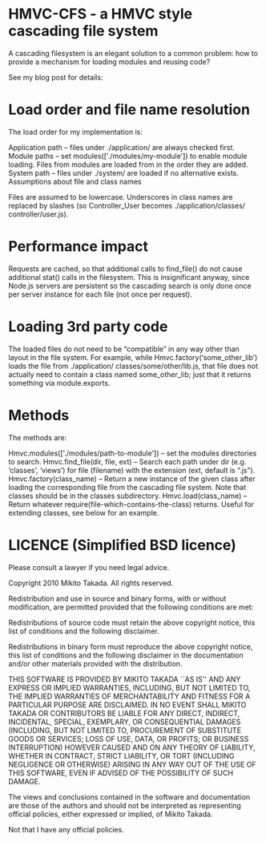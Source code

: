 HMVC-CFS - a HMVC style cascading file system
=============================================
A cascading filesystem is an elegant solution to a common problem: how to provide a mechanism for loading modules and reusing code?

See my blog post for details:



Load order and file name resolution
===================================

The load order for my implementation is:

Application path –  files under ./application/ are always checked first.
Module paths – set modules(['./modules/my-module']) to enable module loading. Files from modules are loaded from in the order they are added.
System path – files under ./system/ are loaded if no alternative exists.
Assumptions about file and class names

Files are assumed to be lowercase. Underscores in class names are replaced by slashes (so Controller_User becomes ./application/classes/ controller/user.js).

Performance impact
==================

Requests are cached, so that additional calls to find_file() do not cause additional stat() calls in the filesystem. This is insignificant anyway, since Node.js servers are persistent so the cascading search is only done once per server instance for each file (not once per request).

Loading 3rd party code
======================
The loaded files do not need to be “compatible” in any way other than layout in the file system. For example, while Hmvc.factory(‘some_other_lib’) loads the file from ./application/ classes/some/other/lib.js, that file does not actually need to contain a class named some_other_lib; just that it returns something via module.exports.

Methods
=======
The methods are:

Hmvc.modules(['./modules/path-to-module']) – set the modules directories to search.
Hmvc.find_file(dir, file, ext) – Search each path under dir (e.g. ‘classes’, ‘views’) for file (filename) with the extension (ext, default is “.js”).
Hmvc.factory(class_name) – Return a new instance of the given class after loading the corresponding file from the cascading file system. Note that classes should be in the classes subdirectory.
Hmvc.load(class_name) – Return whatever require(file-which-contains-the-class) returns. Useful for extending classes, see below for an example.

LICENCE (Simplified BSD licence)
===============================
Please consult a lawyer if you need legal advice.

Copyright 2010 Mikito Takada. All rights reserved.

Redistribution and use in source and binary forms, with or without modification, are permitted provided that the following conditions are met:

Redistributions of source code must retain the above copyright notice, this list of conditions and the following disclaimer.

Redistributions in binary form must reproduce the above copyright notice, this list of conditions and the following disclaimer in the documentation and/or other materials provided with the distribution.

THIS SOFTWARE IS PROVIDED BY MIKITO TAKADA ``AS IS'' AND ANY EXPRESS OR IMPLIED WARRANTIES, INCLUDING, BUT NOT LIMITED TO, THE IMPLIED WARRANTIES OF MERCHANTABILITY AND FITNESS FOR A PARTICULAR PURPOSE ARE DISCLAIMED. IN NO EVENT SHALL MIKITO TAKADA OR CONTRIBUTORS BE LIABLE FOR ANY DIRECT, INDIRECT, INCIDENTAL, SPECIAL, EXEMPLARY, OR CONSEQUENTIAL DAMAGES (INCLUDING, BUT NOT LIMITED TO, PROCUREMENT OF SUBSTITUTE GOODS OR SERVICES; LOSS OF USE, DATA, OR PROFITS; OR BUSINESS INTERRUPTION) HOWEVER CAUSED AND ON ANY THEORY OF LIABILITY, WHETHER IN CONTRACT, STRICT LIABILITY, OR TORT (INCLUDING NEGLIGENCE OR OTHERWISE) ARISING IN ANY WAY OUT OF THE USE OF THIS SOFTWARE, EVEN IF ADVISED OF THE POSSIBILITY OF SUCH DAMAGE.

The views and conclusions contained in the software and documentation are those of the authors and should not be interpreted as representing official policies, either expressed or implied, of Mikito Takada.

Not that I have any official policies.

